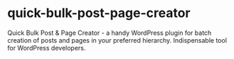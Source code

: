 # quick-bulk-post-page-creator
Quick Bulk Post &amp; Page Creator - a handy WordPress plugin for batch creation of posts and pages in your preferred hierarchy. Indispensable tool for WordPress developers.
